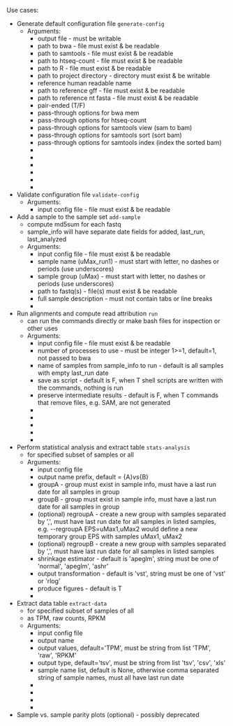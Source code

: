 Use cases:
* Generate default configuration file `generate-config`
    * Arguments:
        * output file - must be writable
        * path to bwa - file must exist & be readable
        * path to samtools - file must exist & be readable
        * path to htseq-count - file must exist & be readable
        * path to R - file must exist & be readable
        * path to project directory - directory must exist & be writable
        * reference human readable name
        * path to reference gff - file must exist & be readable
        * path to reference nt fasta - file must exist & be readable
        * pair-ended (T/F)
        * pass-through options for bwa mem
        * pass-through options for htseq-count
        * pass-through options for samtools view (sam to bam)
        * pass-through options for samtools sort (sort bam)
        * pass-through options for samtools index (index the sorted bam)
        *
        *
        *
        *
        *
        *
* Validate configuration file `validate-config`
    * Arguments:
        * input config file - file must exist & be readable
* Add a sample to the sample set `add-sample`
    * compute md5sum for each fastq
    * sample_info will have separate date fields for added, last_run, last_analyzed
    * Arguments:
        * input config file - file must exist & be readable
        * sample name (uMax_run1) - must start with letter, no dashes or periods (use underscores)
        * sample group (uMax) - must start with letter, no dashes or periods (use underscores)
        * path to fastq(s) - file(s) must exist & be readable
        * full sample description - must not contain tabs or line breaks
        *
* Run alignments and compute read attribution `run`
    * can run the commands directly or make bash files for inspection or other uses
    * Arguments:
        * input config file - file must exist & be readable
        * number of processes to use - must be integer 1>=1, default=1, not passed to bwa
        * name of samples from sample_info to run - default is all samples with empty last_run date
        * save as script - default is F, when T shell scripts are written with the commands, nothing is run
        * preserve intermediate results - default is F, when T commands that remove files, e.g. SAM, are not generated
        *
        *
        *
        *
        *
* Perform statistical analysis and extract table `stats-analysis`
    * for specified subset of samples or all
    * Arguments:
        * input config file
        * output name prefix, default = {A}_vs_{B}
        * groupA - group must exist in sample info, must have a last run date for all samples in group
        * groupB - group must exist in sample info, must have a last run date for all samples in group
        * (optional) regroupA - create a new group with samples separated by ',', must have last run date for all samples in listed samples, e.g. --regroupA EPS=uMax1,uMax2 would define a new temporary group EPS with samples uMax1, uMax2
        * (optional) regroupB - create a new group with samples separated by ',', must have last run date for all samples in listed samples
        * shrinkage estimator - default is 'apeglm', string must be one of 'normal', 'apeglm', 'ashr'
        * output transformation - default is 'vst', string must be one of 'vst' or 'rlog'
        * produce figures - default is T
        *
* Extract data table `extract-data`
    * for specified subset of samples of all
	* as TPM, raw counts, RPKM
    * Arguments:
        * input config file
        * output name
        * output values, default='TPM', must be string from list 'TPM', 'raw', 'RPKM'
        * output type, default='tsv', must be string from list 'tsv', 'csv', 'xls'
        * sample name list, default is None, otherwise comma separated string of sample names, must all have last run date
        *
        *
        *
        *
* Sample vs. sample parity plots (optional) - possibly deprecated
